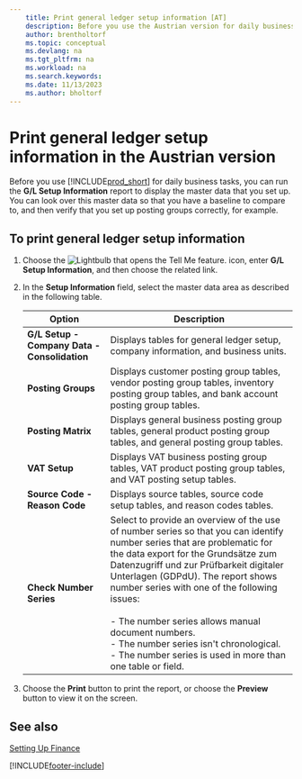 ```yaml
---
    title: Print general ledger setup information [AT]
    description: Before you use the Austrian version for daily business tasks, you can run the G/L Setup Information report to display the master data that you set up.
    author: brentholtorf
    ms.topic: conceptual
    ms.devlang: na
    ms.tgt_pltfrm: na
    ms.workload: na
    ms.search.keywords:
    ms.date: 11/13/2023
    ms.author: bholtorf
---
```

# Print general ledger setup information in the Austrian version

Before you use [!INCLUDE[prod_short](../../includes/prod_short.md)] for daily business tasks, you can run the **G/L Setup Information** report to display the master data that you set up. You can look over this master data so that you have a baseline to compare to, and then verify that you set up posting groups correctly, for example.  

## To print general ledger setup information  

1.  Choose the ![Lightbulb that opens the Tell Me feature.](../../media/ui-search/search_small.png "Tell me what you want to do") icon, enter **G/L Setup Information**, and then choose the related link.  
2.  In the **Setup Information** field, select the master data area as described in the following table.  

    |Option|Description|  
    |-------------------------------------|---------------------------------------|  
    |**G/L Setup - Company Data - Consolidation**|Displays tables for general ledger setup, company information, and business units.|  
    |**Posting Groups**|Displays customer posting group tables, vendor posting group tables, inventory posting group tables, and bank account posting group tables.|  
    |**Posting Matrix**|Displays general business posting group tables, general product posting group tables, and general posting group tables.|  
    |**VAT Setup**|Displays VAT business posting group tables, VAT product posting group tables, and VAT posting setup tables.|  
    |**Source Code - Reason Code**|Displays source tables, source code setup tables, and reason codes tables.|  
    |**Check Number Series**|Select to provide an overview of the use of number series so that you can identify number series that are problematic for the data export for the Grundsätze zum Datenzugriff und zur Prüfbarkeit digitaler Unterlagen (GDPdU). The report shows number series with one of the following issues:<br /><br /> -   The number series allows manual document numbers.<br />-   The number series isn't chronological.<br />-   The number series is used in more than one table or field.|  

3.  Choose the **Print** button to print the report, or choose the **Preview** button to view it on the screen.  

## See also  
[Setting Up Finance](../../finance-setup-finance.md)


[!INCLUDE[footer-include](../../includes/footer-banner.md)]